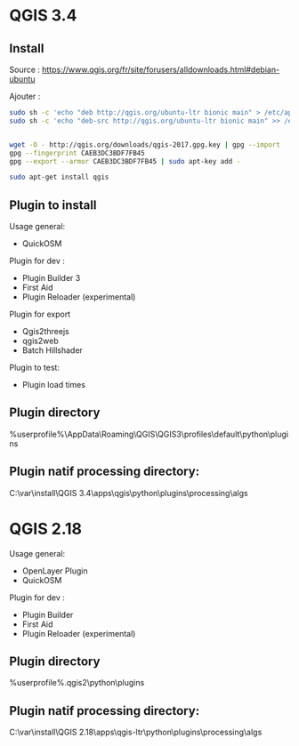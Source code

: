 # QGIS 3.4



## Install

Source : https://www.qgis.org/fr/site/forusers/alldownloads.html#debian-ubuntu


Ajouter :
```bash
sudo sh -c 'echo "deb http://qgis.org/ubuntu-ltr bionic main" > /etc/apt/sources.list.d/qgis.list'
sudo sh -c 'echo "deb-src http://qgis.org/ubuntu-ltr bionic main" >> /etc/apt/sources.list.d/qgis.list'


wget -O - http://qgis.org/downloads/qgis-2017.gpg.key | gpg --import
gpg --fingerprint CAEB3DC3BDF7FB45
gpg --export --armor CAEB3DC3BDF7FB45 | sudo apt-key add -
```

```bash
sudo apt-get install qgis
```


## Plugin to install
Usage general:
- QuickOSM

Plugin for dev :
- Plugin Builder 3
- First Aid
- Plugin Reloader (experimental)

Plugin for export
- Qgis2threejs
- qgis2web
- Batch Hillshader

Plugin to test:
- Plugin load times

## Plugin directory
%userprofile%\AppData\Roaming\QGIS\QGIS3\profiles\default\python\plugins

## Plugin natif processing directory:
C:\var\install\QGIS 3.4\apps\qgis\python\plugins\processing\algs


# QGIS 2.18

Usage general:
- OpenLayer Plugin
- QuickOSM

Plugin for dev :
- Plugin Builder
- First Aid
- Plugin Reloader (experimental)

## Plugin directory
%userprofile%\.qgis2\python\plugins

## Plugin natif processing directory:
C:\var\install\QGIS 2.18\apps\qgis-ltr\python\plugins\processing\algs
